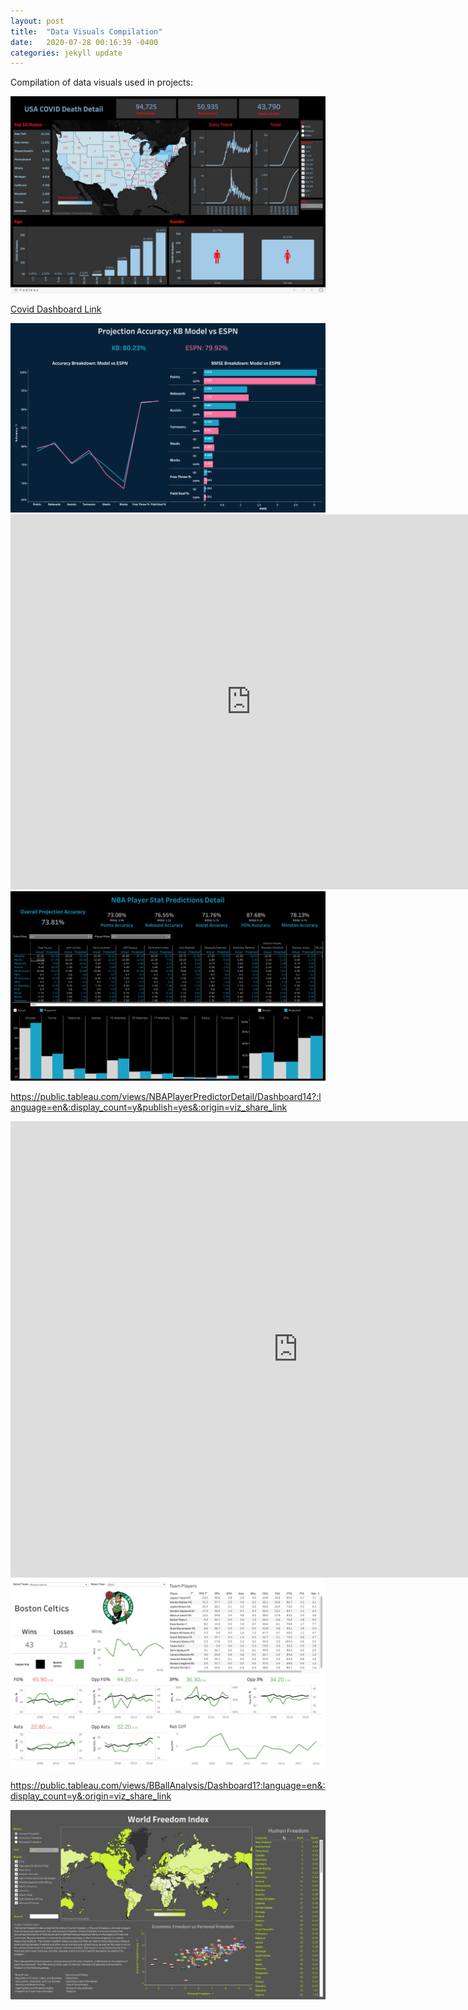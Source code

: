 ```yaml
---
layout: post
title:  "Data Visuals Compilation"
date:   2020-07-28 00:16:39 -0400
categories: jekyll update
---
```

Compilation of data visuals used in projects:

<img src="/assets/img/covid.jpg">

[Covid Dashboard Link](https://public.tableau.com/views/USCOVIDDeaths-B/USCovidDeaths-B3?:language=en&:display_count=y&:origin=viz_share_link)

<img src="/assets/img/KBVESPN.png">

<iframe 
frameborder="0" 
height="600" 
width="770" 
scrolling="no" src="https://public.tableau.com/views/ProjectedvActualVisual/Dashboard5?:language=en&:display_count=y&publish=yes&:origin=viz_share_link:showVizHome=no&:embed=yes">
</iframe>

<img src="/assets/img/playerdetail.png">

https://public.tableau.com/views/NBAPlayerPredictorDetail/Dashboard14?:language=en&:display_count=y&publish=yes&:origin=viz_share_link

<iframe 
frameborder="0" 
height="730" 
width="920" 
scrolling="no" src="https://public.tableau.com/views/BBallWinPredictor/Dashboard32?:language=en&:display_count=y&:origin=viz_share_link:showVizHome=no&:embed=yes">
</iframe>

<img src="/assets/img/NBATeam.png">

https://public.tableau.com/views/BBallAnalysis/Dashboard1?:language=en&:display_count=y&:origin=viz_share_link

<img src="/assets/img/HF.jpg">

